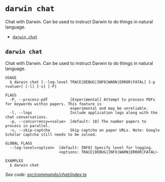 `darwin chat`
=============

Chat with Darwin. Can be used to instruct Darwin to do things in natural language.

* [`darwin chat`](#darwin-chat)

## `darwin chat`

Chat with Darwin. Can be used to instruct Darwin to do things in natural language.

```
USAGE
  $ darwin chat [--log-level TRACE|DEBUG|INFO|WARN|ERROR|FATAL] [-p <value>] [-l] [-s] [-P]

FLAGS
  -P, --process-pdf          [Experimental] Attempt to process PDFs for keywords within papers. This feature is
                             experimental and may be unreliable.
  -l, --logs                 Include application logs along with the chat conversations.
  -p, --concurrency=<value>  [default: 10] The number papers to process in parallel.
  -s, --skip-captcha         Skip captcha on paper URLs. Note: Google Scholar captcha still needs to be solved.

GLOBAL FLAGS
  --log-level=<option>  [default: INFO] Specify level for logging.
                        <options: TRACE|DEBUG|INFO|WARN|ERROR|FATAL>

EXAMPLES
  $ darwin chat
```

_See code: [src/commands/chat/index.ts](https://github.com/rpidanny/darwin/blob/v1.20.0/src/commands/chat/index.ts)_
